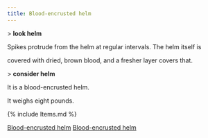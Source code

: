 ```yaml
---
title: Blood-encrusted helm
---
```


\> **look helm**

Spikes protrude from the helm at regular intervals. The helm itself is

covered with dried, brown blood, and a fresher layer covers that.

\> **consider helm**

It is a blood-encrusted helm.

It weighs eight pounds.

{% include Items.md %}

[Blood-encrusted helm](Category:_Metal_equipment "wikilink")
[Blood-encrusted helm](Category:_Head_items "wikilink")